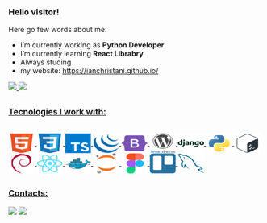 ### Hello visitor!

Here go few words about me:

- I’m currently working as **Python Developer**
- I’m currently learning **React Librabry**
- Always studing
- my website: https://ianchristani.github.io/

<div>
  <a href="https://github.com/ianchristani">
  <img height="150em" src="https://github-readme-stats.vercel.app/api?username=ianchristani&show_icons=true&theme=onedark&include_all_commits=true&count_private=true"/>
  <img height="150em" src="https://github-readme-stats.vercel.app/api/top-langs/?username=ianchristani&layout=compact&langs_count=7&theme=onedark"/>
</div>
  
  ##
  
  ### Tecnologies I work with:
  
<div style="display: inline_block"><br>
  <img align="center" alt="HTML" height="40" width="52" src="https://raw.githubusercontent.com/devicons/devicon/master/icons/html5/html5-original.svg">
  <img align="center" alt="CSS" height="40" width="52" src="https://raw.githubusercontent.com/devicons/devicon/master/icons/css3/css3-original.svg">
  <img align="center" alt="Js" height="40" width="52" src="https://github.com/devicons/devicon/blob/master/icons/typescript/typescript-original.svg">
  <img align="center" alt="Jquery" height="40" width="52" src="https://github.com/devicons/devicon/blob/master/icons/jquery/jquery-original.svg">
  <img align="center" alt="bootstrap" height="40" width="52" src="https://github.com/devicons/devicon/blob/master/icons/bootstrap/bootstrap-plain.svg">
  <img align="center" alt="Wordpress" height="40" width="52" src="https://github.com/devicons/devicon/blob/master/icons/wordpress/wordpress-original.svg">
  <img align="center" alt="Django" height="40" width="52" src="https://github.com/devicons/devicon/blob/master/icons/django/django-plain-wordmark.svg">
  <img align="center" alt="Python" height="40" width="52" src="https://raw.githubusercontent.com/devicons/devicon/master/icons/python/python-original.svg">
  <img align="center" alt="bash" height="40" width="52" src="https://github.com/devicons/devicon/blob/master/icons/bash/bash-plain.svg">
  <img align="center" alt="Debian" height="40" width="52" src="https://github.com/devicons/devicon/blob/master/icons/debian/debian-original.svg">
  <img align="center" alt="react" height="40" width="52" src="https://github.com/devicons/devicon/blob/master/icons/react/react-original.svg">
  <img align="center" alt="Docker" height="40" width="52" src="https://github.com/devicons/devicon/blob/master/icons/docker/docker-original.svg">
  <img align="center" alt="Jupyter" height="40" width="52" src="https://github.com/devicons/devicon/blob/master/icons/jupyter/jupyter-original.svg">
  <img align="center" alt="Figma" height="40" width="52" src="https://github.com/devicons/devicon/blob/master/icons/figma/figma-original.svg">
  <img align="center" alt="Trello" height="40" width="52" src="https://github.com/devicons/devicon/blob/master/icons/trello/trello-plain.svg ">
  <img align="center" alt="MySQL" height="40" width="52" src="https://github.com/devicons/devicon/blob/master/icons/mysql/mysql-original.svg">
  
</div>
  
  ##
  
  ### Contacts:
  
<div>
  <a href = "mailto:ianchristani@gmail.com"><img src="https://img.shields.io/badge/-Gmail-%23333?style=for-the-badge&logo=gmail&logoColor=white" target="_blank"></a>
  <a href="https://www.linkedin.com/in/ian-christani-82066b181/" target="_blank"><img src="https://img.shields.io/badge/-LinkedIn-%230077B5?style=for-the-badge&logo=linkedin&logoColor=white" target="_blank"></a>  
  
</div>
